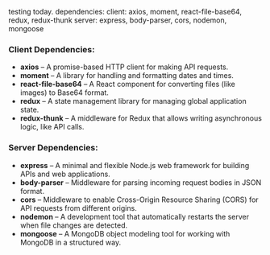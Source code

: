 testing today.
dependencies:
client:
axios, moment, react-file-base64, redux, redux-thunk
server: 
express, body-parser, cors, nodemon, mongoose

### **Client Dependencies**:  
- **axios** – A promise-based HTTP client for making API requests.  
- **moment** – A library for handling and formatting dates and times.  
- **react-file-base64** – A React component for converting files (like images) to Base64 format.  
- **redux** – A state management library for managing global application state.  
- **redux-thunk** – A middleware for Redux that allows writing asynchronous logic, like API calls.  

### **Server Dependencies**:  
- **express** – A minimal and flexible Node.js web framework for building APIs and web applications.  
- **body-parser** – Middleware for parsing incoming request bodies in JSON format.  
- **cors** – Middleware to enable Cross-Origin Resource Sharing (CORS) for API requests from different origins.  
- **nodemon** – A development tool that automatically restarts the server when file changes are detected.  
- **mongoose** – A MongoDB object modeling tool for working with MongoDB in a structured way.